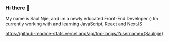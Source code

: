 ### Hi there 👋
My name is Saul Njie, and im a newly educated Front-End Developer :)
Im currently working with and learning JavaScript, React and NextJS

https://github-readme-stats.vercel.app/api/top-langs/?username={Saulnjie}


<!--
**Saulnjie/Saulnjie** is a ✨ _special_ ✨ repository because its `README.md` (this file) appears on your GitHub profile.

Here are some ideas to get you started:

- 🔭 I’m currently working on ...
- 🌱 I’m currently learning ...
- 👯 I’m looking to collaborate on ...
- 🤔 I’m looking for help with ...
- 💬 Ask me about ...
- 📫 How to reach me: ...
- 😄 Pronouns: ...
- ⚡ Fun fact: ...
-->
